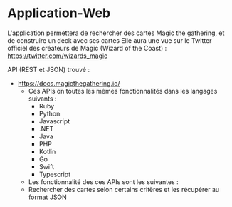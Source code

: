 # Application-Web



L'application permettera de rechercher des cartes Magic the gathering, et de construire un deck avec ses cartes
Elle aura une vue sur le Twitter officiel des créateurs de Magic (Wizard of the Coast) : https://twitter.com/wizards_magic



API (REST et JSON) trouvé :
  - https://docs.magicthegathering.io/
    - Ces APIs on toutes les mêmes fonctionnalités dans les langages suivants :
      - Ruby
      - Python
      - Javascript
      - .NET
      - Java
      - PHP
      - Kotlin
      - Go
      - Swift
      - Typescript
     - Les fonctionnalité des ces APIs sont les suivantes :
      - Rechercher des cartes selon certains critères et les récupérer au format JSON
      
     



